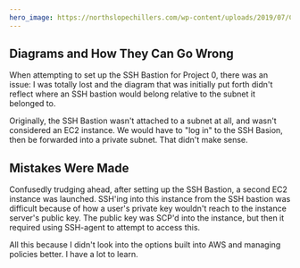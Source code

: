 ```yaml
---
hero_image: https://northslopechillers.com/wp-content/uploads/2019/07/Cool-Server-Room.jpg
---
```


## Diagrams and How They Can Go Wrong

When attempting to set up the SSH Bastion for Project 0, there was an issue: I was totally lost and the diagram that was initially put forth didn't reflect where an SSH bastion would belong relative to the subnet it belonged to.

Originally, the SSH Bastion wasn't attached to a subnet at all, and wasn't considered an EC2 instance. We would have to "log in" to the SSH Basion, then be forwarded into a private subnet. That didn't make sense.

## Mistakes Were Made

Confusedly trudging ahead, after setting up the SSH Bastion, a second EC2 instance was launched. SSH'ing into this instance from the SSH bastion was difficult because of how a user's private key wouldn't reach to the instance server's public key. The public key was SCP'd into the instance, but then it required using SSH-agent to attempt to access this.

All this because I didn't look into the options built into AWS and managing policies better. I have a lot to learn.